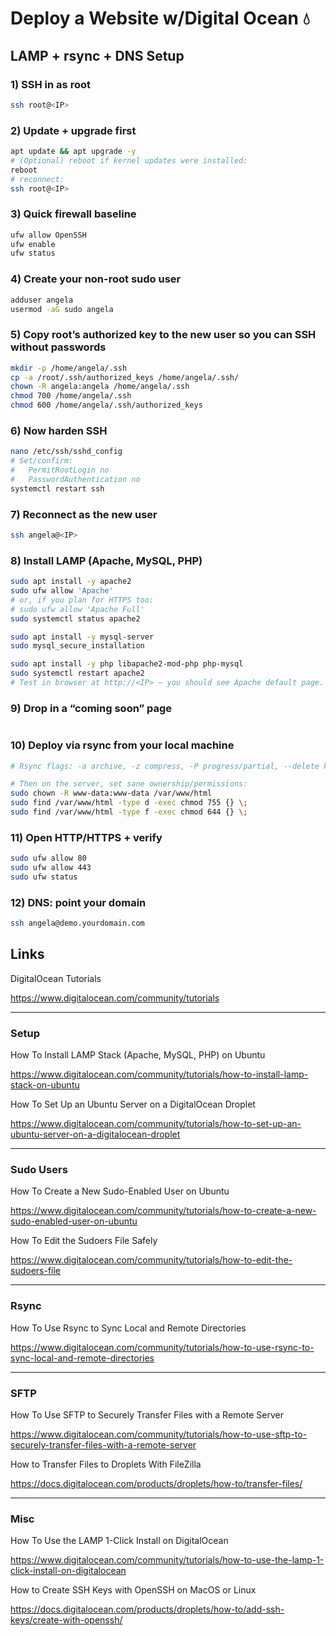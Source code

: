 # Deploy a Website w/Digital Ocean 💧

## LAMP + rsync + DNS Setup

### 1) SSH in as root

```zsh
ssh root@<IP>
```

### 2) Update + upgrade first

```zsh
apt update && apt upgrade -y
# (Optional) reboot if kernel updates were installed:
reboot
# reconnect:
ssh root@<IP>
```

### 3) Quick firewall baseline

```zsh
ufw allow OpenSSH
ufw enable
ufw status
```

### 4) Create your non-root sudo user

```zsh
adduser angela
usermod -aG sudo angela
```

### 5) Copy root’s authorized key to the new user so you can SSH without passwords

```zsh
mkdir -p /home/angela/.ssh
cp -a /root/.ssh/authorized_keys /home/angela/.ssh/
chown -R angela:angela /home/angela/.ssh
chmod 700 /home/angela/.ssh
chmod 600 /home/angela/.ssh/authorized_keys
```

### 6) Now harden SSH

```zsh
nano /etc/ssh/sshd_config
# Set/confirm:
#   PermitRootLogin no
#   PasswordAuthentication no
systemctl restart ssh
```

### 7) Reconnect as the new user

```zsh
ssh angela@<IP>
```

### 8) Install LAMP (Apache, MySQL, PHP)

```zsh
sudo apt install -y apache2
sudo ufw allow 'Apache'
# or, if you plan for HTTPS too:
# sudo ufw allow 'Apache Full'
sudo systemctl status apache2

sudo apt install -y mysql-server
sudo mysql_secure_installation

sudo apt install -y php libapache2-mod-php php-mysql
sudo systemctl restart apache2
# Test in browser at http://<IP> — you should see Apache default page.
```

### 9) Drop in a “coming soon” page

```zsh

```

### 10) Deploy via rsync from your local machine

```zsh
# Rsync flags: -a archive, -z compress, -P progress/partial, --delete keeps remote in sync.

# Then on the server, set sane ownership/permissions:
sudo chown -R www-data:www-data /var/www/html
sudo find /var/www/html -type d -exec chmod 755 {} \;
sudo find /var/www/html -type f -exec chmod 644 {} \;
```

### 11) Open HTTP/HTTPS + verify

```zsh
sudo ufw allow 80
sudo ufw allow 443
sudo ufw status
```

### 12) DNS: point your domain

```zsh
ssh angela@demo.yourdomain.com
```

## Links

DigitalOcean Tutorials

https://www.digitalocean.com/community/tutorials

---

### Setup

How To Install LAMP Stack (Apache, MySQL, PHP) on Ubuntu

https://www.digitalocean.com/community/tutorials/how-to-install-lamp-stack-on-ubuntu

How To Set Up an Ubuntu Server on a DigitalOcean Droplet

https://www.digitalocean.com/community/tutorials/how-to-set-up-an-ubuntu-server-on-a-digitalocean-droplet

---

### Sudo Users

How To Create a New Sudo-Enabled User on Ubuntu

https://www.digitalocean.com/community/tutorials/how-to-create-a-new-sudo-enabled-user-on-ubuntu

How To Edit the Sudoers File Safely

https://www.digitalocean.com/community/tutorials/how-to-edit-the-sudoers-file

---

### Rsync

How To Use Rsync to Sync Local and Remote Directories

https://www.digitalocean.com/community/tutorials/how-to-use-rsync-to-sync-local-and-remote-directories

---

### SFTP

How To Use SFTP to Securely Transfer Files with a Remote Server

https://www.digitalocean.com/community/tutorials/how-to-use-sftp-to-securely-transfer-files-with-a-remote-server

How to Transfer Files to Droplets With FileZilla

https://docs.digitalocean.com/products/droplets/how-to/transfer-files/

---

### Misc

How To Use the LAMP 1-Click Install on DigitalOcean

https://www.digitalocean.com/community/tutorials/how-to-use-the-lamp-1-click-install-on-digitalocean

How to Create SSH Keys with OpenSSH on MacOS or Linux

https://docs.digitalocean.com/products/droplets/how-to/add-ssh-keys/create-with-openssh/
